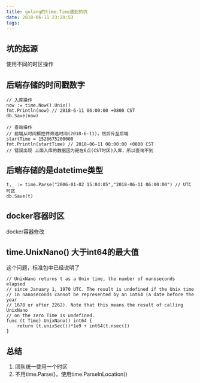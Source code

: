 ```yaml
---
title: golang的time.Time遇到的坑
date: 2018-06-11 23:20:53
tags:
---
```


## 坑的起源
使用不同的时区操作

## 后端存储的时间戳数字

    // 入库操作
    now := time.Now().Unix()
    fmt.Println(now) // 2018-6-11 06:00:00 +0800 CST
    db.Save(now)

    // 查询操作
    // 前端从时间框控件筛选时间(2018-6-11)，然后传至后端
    startTime = 1528675200000
    fmt.Println(startTime) // 2018-06-11 08:00:00 +0800 CST
    // 错误出现 上面入库的数据因为是在6点(CST时区)入库，所以查询不到

## 后端存储的是datetime类型

    t,_ := time.Parse("2006-01-02 15:04:05","2018-06-11 06:00:00") // UTC时区
    db.Save(t)


## docker容器时区
docker容器修改

## time.UnixNano() 大于int64的最大值
这个问题，标准包中已经说明了

    // UnixNano returns t as a Unix time, the number of nanoseconds elapsed
    // since January 1, 1970 UTC. The result is undefined if the Unix time
    // in nanoseconds cannot be represented by an int64 (a date before the year
    // 1678 or after 2262). Note that this means the result of calling UnixNano
    // on the zero Time is undefined.
    func (t Time) UnixNano() int64 {
        return (t.unixSec())*1e9 + int64(t.nsec())
    }

## 总结
1. 团队统一使用一个时区
2. 不用time.Parse()，使用time.ParseInLocation()